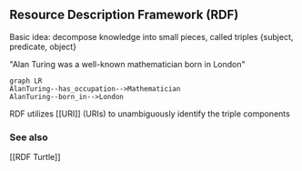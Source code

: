 ## Resource Description Framework (RDF)
Basic idea: decompose knowledge into small pieces, called triples {subject, predicate, object}

"Alan Turing was a well-known mathematician born in London"
```mermaid
graph LR
AlanTuring--has_occupation-->Mathematician
AlanTuring--born_in-->London
```
RDF utilizes [[URI]] (URIs) to unambiguously identify the triple components

### See also
[[RDF Turtle]]